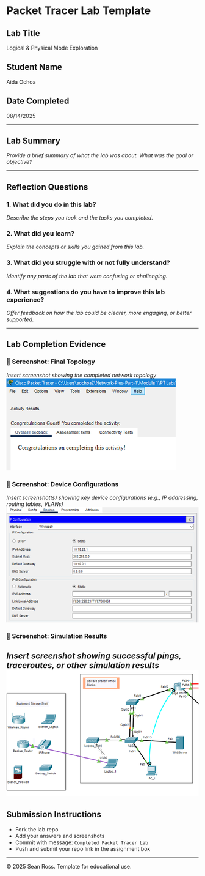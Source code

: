 # Packet Tracer Lab Template
## Lab Title
Logical & Physical Mode Exploration
## Student Name
Aida Ochoa

## Date Completed
08/14/2025

---

## Lab Summary

_Provide a brief summary of what the lab was about. What was the goal or objective?_

---

## Reflection Questions

### 1. What did you do in this lab?
_Describe the steps you took and the tasks you completed._

### 2. What did you learn?
_Explain the concepts or skills you gained from this lab._

### 3. What did you struggle with or not fully understand?
_Identify any parts of the lab that were confusing or challenging._

### 4. What suggestions do you have to improve this lab experience?
_Offer feedback on how the lab could be clearer, more engaging, or better supported._

---

## Lab Completion Evidence

### 📸 Screenshot: Final Topology
_Insert screenshot showing the completed network topology_
![alt text](image.png)
### 📸 Screenshot: Device Configurations
_Insert screenshot(s) showing key device configurations (e.g., IP addressing, routing tables, VLANs)_
![alt text](image-3.png)
### 📸 Screenshot: Simulation Results
_Insert screenshot showing successful pings, traceroutes, or other simulation results_
![alt text](image-2.png)
---

## Submission Instructions

- Fork the lab repo
- Add your answers and screenshots
- Commit with message: `Completed Packet Tracer Lab`
- Push and submit your repo link in the assignment box

---

© 2025 Sean Ross. Template for educational use.
 